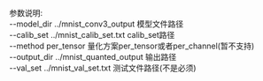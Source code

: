 参数说明:</br>
--model_dir ../mnist_conv3_output               模型文件路径</br>
--calib_set ../mnist_calib_set.txt              calib_set路径</br>
--method per_tensor                             量化方案per_tensor或者per_channel(暂不支持)</br>
--output_dir ../mnist_quanted_output            输出路径</br>
--val_set ../mnist_val_set.txt                  测试文件路径(不是必须)</br>
<!-- --activation_dtype int8                         activation量化数据类型</br>
--activation_symmetry asymmetric                activation对称性</br>
--weight_dtype int8                             weight量化数据类型</br>
--weight_symmetry symmetric                     weight对称性</br> -->


<!-- bias=None时，将bias设为全为0</br> -->
<!-- --calc_running_img_list     突然发现running mean和running var是能够直接从模型中提取出来的，所以不需要计算了</br> -->